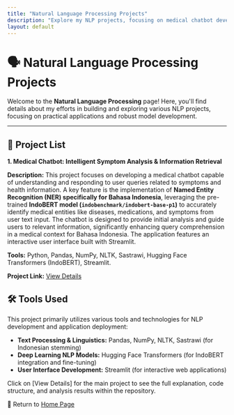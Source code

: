 ```yaml
---
title: "Natural Language Processing Projects"
description: "Explore my NLP projects, focusing on medical chatbot development and advanced text analysis for Bahasa Indonesia."
layout: default
---
```


# 🗣️ Natural Language Processing Projects

Welcome to the **Natural Language Processing** page! Here, you'll find details about my efforts in building and exploring various NLP projects, focusing on practical applications and robust model development.

---

## 🚀 **Project List**

**1. Medical Chatbot: Intelligent Symptom Analysis & Information Retrieval**

**Description:** This project focuses on developing a medical chatbot capable of understanding and responding to user queries related to symptoms and health information. A key feature is the implementation of **Named Entity Recognition (NER) specifically for Bahasa Indonesia**, leveraging the pre-trained **IndoBERT model (`indobenchmark/indobert-base-p1`)** to accurately identify medical entities like diseases, medications, and symptoms from user text input. The chatbot is designed to provide initial analysis and guide users to relevant information, significantly enhancing query comprehension in a medical context for Bahasa Indonesia. The application features an interactive user interface built with Streamlit.

**Tools:** Python, Pandas, NumPy, NLTK, Sastrawi, Hugging Face Transformers (IndoBERT), Streamlit.

**Project Link:** [View Details](https://github.com/hanif-dev/medical_chatbot)

## 🛠 **Tools Used**

This project primarily utilizes various tools and technologies for NLP development and application deployment:

* **Text Processing & Linguistics:** Pandas, NumPy, NLTK, Sastrawi (for Indonesian stemming)
* **Deep Learning NLP Models:** Hugging Face Transformers (for IndoBERT integration and fine-tuning)
* **User Interface Development:** Streamlit (for interactive web applications)

Click on [View Details] for the main project to see the full explanation, code structure, and analysis results within the repository.

🔗 Return to [Home Page](../index.html)
